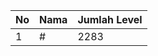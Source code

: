 | No | Nama            | Jumlah Level |
|----|-----------------|--------------|
| 1  | #    |    2283        |
